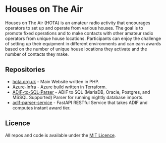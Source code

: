 # Houses on The Air

Houses on The Air (HOTA) is an amateur radio activity that encourages operators to set up and operate from various houses. The goal is to promote fixed operations and to make contacts with other amateur radio operators from unique house locations. Participants can enjoy the challenge of setting up their equipment in different environments and can earn awards based on the number of unique house locations they activate and the number of contacts they make.

## Repositories

* [hota.org.uk](https://github.com/Houses-on-The-Air/hota.org.uk) - Main Website written in PHP.
* [Azure-Infra](https://github.com/Houses-on-The-Air/Azure-Infra) - Azure build written in Terraform.
* [ADIF-to-SQL-Parser](https://github.com/Houses-on-The-Air/ADIF-to-SQL-Parser) - ADIF to SQL (MariaDB, Oracle, Postgres, and MSSQL Supported) Parser for running nightly database imports.
* [adif-parser-service](https://github.com/Houses-on-The-Air/adif-parser-service) - FastAPI RESTful Service that takes ADIF and computes instant award tier.

## Licence

All repos and code is available under the [MIT Licence](https://opensource.org/license/mit).
